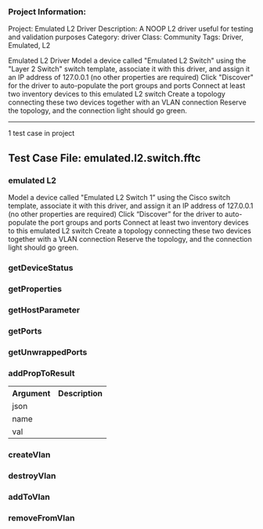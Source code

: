 ### Project Information:
Project: Emulated L2 Driver
Description: A NOOP L2 driver useful for testing and validation purposes
Category: driver
Class: Community
Tags: Driver, Emulated, L2

Emulated L2 Driver
Model a device called "Emulated L2 Switch" using the "Layer 2 Switch" switch template, associate it with this driver, and assign it an IP address of 127.0.0.1 (no other properties are required)
Click "Discover" for the driver to auto-populate the port groups and ports
Connect at least two inventory devices to this emulated L2 switch
Create a topology connecting these two devices together with an VLAN connection
Reserve the topology, and the connection light should go green.


 ----
1 test case in project
## Test Case File: emulated.l2.switch.fftc
### emulated L2
Model a device called "Emulated L2 Switch 1” using the Cisco switch template, associate it with this driver, and assign it an IP address of 127.0.0.1 (no other properties are required)
Click “Discover” for the driver to auto-populate the port groups and ports
Connect at least two inventory devices to this emulated L2 switch
Create a topology connecting these two devices together with a VLAN connection
Reserve the topology, and the connection light should go green.
### getDeviceStatus
### getProperties
### getHostParameter
### getPorts
### getUnwrappedPorts
### addPropToResult
<table><tr><th>Argument</th><th>Description</th></tr>
<tr><td>json</td><tr></tr>
<tr><td>name</td><tr></tr>
<tr><td>val</td><tr></tr></table>

### createVlan
### destroyVlan
### addToVlan
### removeFromVlan